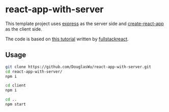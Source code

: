 # react-app-with-server

This template project uses [express](https://github.com/expressjs/express) as the server side and  [create-react-app](https://github.com/facebookincubator/create-react-app) as the client side.

The code is based on [this tutorial](https://www.fullstackreact.com/articles/using-create-react-app-with-a-server/) written by [fullstackreact](https://www.fullstackreact.com/).

## Usage
```sh
git clone https://github.com/DouglasWu/react-app-with-server.git
cd react-app-with-server/
npm i

cd client
npm i

cd ..
npm start
```
